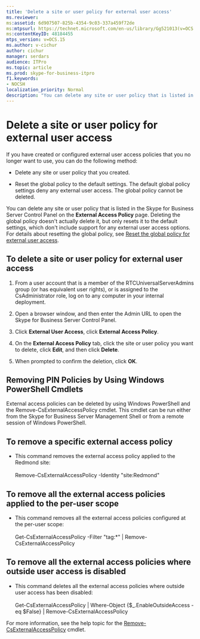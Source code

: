```yaml
---
title: 'Delete a site or user policy for external user access'
ms.reviewer: 
ms:assetid: 6d907507-825b-4354-9c03-337a459f72de
ms:mtpsurl: https://technet.microsoft.com/en-us/library/Gg521013(v=OCS.15)
ms:contentKeyID: 48184455
mtps_version: v=OCS.15
ms.author: v-cichur
author: cichur
manager: serdars
audience: ITPro
ms.topic: article
ms.prod: skype-for-business-itpro
f1.keywords:
- NOCSH
localization_priority: Normal
description: "You can delete any site or user policy that is listed in the Skype for Business Server Control Panel on the External Access Policy page."
---
```



# Delete a site or user policy for external user access

If you have created or configured external user access policies that you no longer want to use, you can do the following method:

  - Delete any site or user policy that you created.

  - Reset the global policy to the default settings. The default global policy settings deny any external user access. The global policy cannot be deleted.


You can delete any site or user policy that is listed in the Skype for Business Server Control Panel on the **External Access Policy** page. Deleting the global policy doesn't actually delete it, but only resets it to the default settings, which don't include support for any external user access options. For details about resetting the global policy, see [Reset the global policy for external user access](reset-the-global-policy-for-external-user-access.md).


## To delete a site or user policy for external user access

1.  From a user account that is a member of the RTCUniversalServerAdmins group (or has equivalent user rights), or is assigned to the CsAdministrator role, log on to any computer in your internal deployment.

2.  Open a browser window, and then enter the Admin URL to open the Skype for Business Server Control Panel. 

3.  Click **External User Access**, click **External Access Policy**.

4.  On the **External Access Policy** tab, click the site or user policy you want to delete, click **Edit**, and then click **Delete**.

5.  When prompted to confirm the deletion, click **OK**.


## Removing PIN Policies by Using Windows PowerShell Cmdlets

External access policies can be deleted by using Windows PowerShell and the Remove-CsExternalAccessPolicy cmdlet. This cmdlet can be run either from the Skype for Business Server Management Shell or from a remote session of Windows PowerShell. 


## To remove a specific external access policy

  - This command removes the external access policy applied to the Redmond site:<br/><br/>Remove-CsExternalAccessPolicy -Identity "site:Redmond"


## To remove all the external access policies applied to the per-user scope

  - This command removes all the external access policies configured at the per-user scope:<br/><br/>Get-CsExternalAccessPolicy -Filter "tag:*" | Remove-CsExternalAccessPolicy


## To remove all the external access policies where outside user access is disabled

  - This command deletes all the external access policies where outside user access has been disabled:<br/><br/>Get-CsExternalAccessPolicy | Where-Object {$_.EnableOutsideAccess -eq $False} | Remove-CsExternalAccessPolicy


For more information, see the help topic for the [Remove-CsExternalAccessPolicy](/powershell/module/skype/Remove-CsExternalAccessPolicy) cmdlet.

